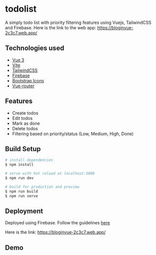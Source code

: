 # todolist

A simply todo list with priority filtering features using Vuejs, TailwindCSS and Firebase. Here is the link to the web app: https://bloginvue-2c3c7.web.app/

## Technologies used

- [Vue 3](https://v3.vuejs.org/) 
- [Vite](https://vitejs.dev/)
- [TailwindCSS](https://tailwindcss.com/)
- [Firebase](https://firebase.google.com/docs)
- [Bootstrap Icons](https://icons.getbootstrap.com/)
- [Vue-router](https://next.router.vuejs.org/)

## Features

- Create todos
- Edit todos
- Mark as done
- Delete todos
- Filtering based on priority/status (Low, Medium, High, Done)

## Build Setup
```bash
# install dependencies
$ npm install

# serve with hot reload at localhost:3000
$ npm run dev

# build for production and preview
$ npm run build
$ npm run serve

```

## Deployment
Deployed using Firebase. Follow the guidelines [here](https://firebase.google.com/docs/hosting)

Here is the link: https://bloginvue-2c3c7.web.app/

## Demo